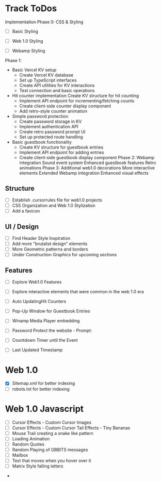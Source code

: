 # Track ToDos


Implementation
Phase 0: CSS & Styling
- [ ] Basic Styling
- [ ] Web 1.0 Styling
- [ ] Webamp Styling


Phase 1:
- Basic Vercel KV setup
    - Create Vercel KV database
    - Set up TypeScript interfaces
    - Create API utilities for KV interactions
    - Test connection and basic operations
- Hit counter implementation
    Create KV structure for hit counting
    - Implement API endpoint for incrementing/fetching counts
    - Create client-side counter display component
    - Add retro-style counter animation
- Simple password protection
    - Create password storage in KV
    - Implement authentication API
    - Create retro password prompt UI
    - Set up protected route handling
- Basic guestbook functionality
    - Create KV structure for guestbook entries
    - Implement API endpoint for adding entries
    - Create client-side guestbook display component
Phase 2:
    Webamp integration
    Sound event system
    Enhanced guestbook features
    Retro animations
Phase 3:
    Additional web1.0 decorations
    More interactive elements
    Extended Webamp integration
    Enhanced visual effects



## Structure
- [ ] Establish .cursorrules file for web1.0 projects
- [ ] CSS Organization and Web 1.0 Stylization
- [ ] Add a favicon

## UI / Design

- [ ] Find Header Style Inspiration
- [ ] Add more "brutalist design" elements
- [ ] More Geometric patterns and borders
- [ ] Under Construction Graphics for upcoming sections

## Features
- [ ] Explore Web1.0 Features
- [ ] Explore interactive elements that were common in the web 1.0 era
- [ ] Auto UpdatingHit Counters
- [ ] Pop-Up Window for Guestbook Entries
- [ ] Winamp Media Player embedding
- [ ] Password Protect the website
        - Prompt: 
- [ ] Countdown Timer until the Event
- [ ] Last Updated Timestamp


# Web 1.0
- [X] Sitemap.xml for better indexing
- [ ] robots.txt for better indexing

# Web 1.0 Javascript
- [ ] Cursor Effects - Custom Cursor Images
- [ ] Cursor Effects - Custom Cursor Tail Effects - Tiny Bananas
- [ ] Mouse Trail creating a snake like pattern
- [ ] Loading Animation
- [ ] Random Quotes
- [ ] Random Playing of GBBITS messages
- [ ] Mailbox
- [ ] Text that moves when you hover over it
- [ ] Matrix Style falling letters
-